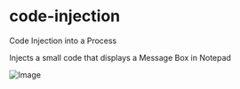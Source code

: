 # code-injection
Code Injection into a Process

Injects a small code that displays a Message Box in Notepad

![Image](/Inject.apng)
